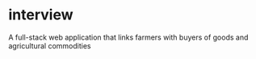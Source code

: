 # interview
A full-stack web application that links farmers with buyers of goods and agricultural commodities
